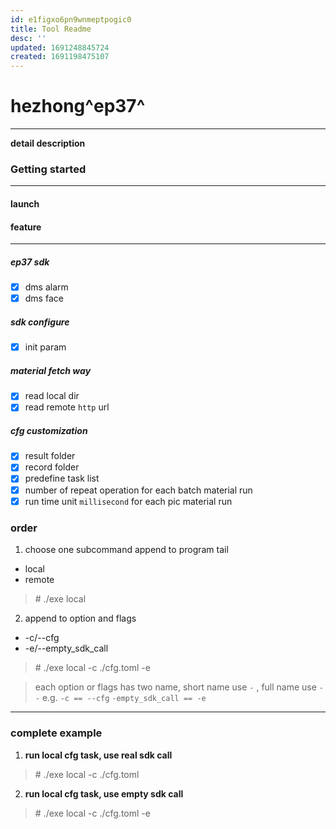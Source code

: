 ```yaml
---
id: e1figxo6pn9wnmeptpogic0
title: Tool Readme
desc: ''
updated: 1691248845724
created: 1691198475107
---
```


hezhong^ep37^
=========
***
**detail description**


### Getting started
___
#### launch

#### feature
***
##### ep37 sdk
- [x] dms alarm
- [x] dms face

##### sdk configure
- [x] init param

##### material fetch way
- [x] read local dir
- [x] read remote `http` url  
>
##### cfg customization
- [x] result folder
- [x] record folder
- [x] predefine task list
- [x] number of repeat operation for each batch material run
- [x] run time unit `millisecond` for each pic material run 

##### 


### order
1. choose one subcommand append to program tail
- local
- remote
>  \#  ./exe  local
2. append to option and flags
- -c/--cfg
- -e/--empty_sdk_call
> \# ./exe  local -c ./cfg.toml -e <bar>

> each option or flags has two name, short name use `-` , full name use `--`
e.g. `-c == --cfg` `-empty_sdk_call == -e` 

----
### complete example
1. **run local cfg task, use real sdk call**
> \# ./exe local -c ./cfg.toml
2. **run local cfg task, use empty sdk call**
> \# ./exe local -c ./cfg.toml -e
